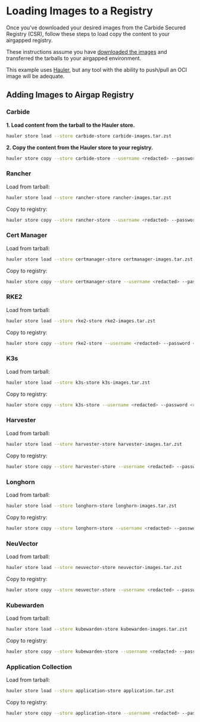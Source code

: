 # Loading Images to a Registry

Once you've downloaded your desired images from the Carbide Secured Registry (CSR), follow these steps to load copy the content to your airgapped registry. 

These instructions assume you have [downloaded the images](downloading-images.md) and transferred the tarballs to your airgapped environment.

This example uses [Hauler](https://docs.hauler.dev/docs/intro), but any tool with the ability to push/pull an OCI image will be adequate.

## Adding Images to Airgap Registry

### Carbide

**1. Load content from the tarball to the Hauler store.**
```bash
hauler store load --store carbide-store carbide-images.tar.zst
```

**2. Copy the content from the Hauler store to your registry.**

```bash
hauler store copy --store carbide-store --username <redacted> --password <redacted> registry://<registry-url>
```

### Rancher

Load from tarball:

```bash
hauler store load --store rancher-store rancher-images.tar.zst
```

Copy to registry:

```bash
hauler store copy --store rancher-store --username <redacted> --password <redacted> registry://<registry-url>
```

### Cert Manager

Load from tarball:

```bash
hauler store load --store certmanager-store certmanager-images.tar.zst
```

Copy to registry:

```bash
hauler store copy --store certmanager-store --username <redacted> --password <redacted> registry://<registry-url>
```

### RKE2

Load from tarball:

```bash
hauler store load --store rke2-store rke2-images.tar.zst
```

Copy to registry:

```bash
hauler store copy --store rke2-store --username <redacted> --password <redacted> registry://<registry-url>
```

### K3s

Load from tarball:

```bash
hauler store load --store k3s-store k3s-images.tar.zst
```

Copy to registry:

```bash
hauler store copy --store k3s-store --username <redacted> --password <redacted> registry://<registry-url>
```

### Harvester

Load from tarball:

```bash
hauler store load --store harvester-store harvester-images.tar.zst
```

Copy to registry:

```bash
hauler store copy --store harvester-store --username <redacted> --password <redacted> registry://<registry-url>
```

### Longhorn

Load from tarball:

```bash
hauler store load --store longhorn-store longhorn-images.tar.zst
```

Copy to registry:

```bash
hauler store copy --store longhorn-store --username <redacted> --password <redacted> registry://<registry-url>
```

### NeuVector

Load from tarball:

```bash
hauler store load --store neuvector-store neuvector-images.tar.zst
```

Copy to registry:

```bash
hauler store copy --store neuvector-store --username <redacted> --password <redacted> registry://<registry-url>
```

### Kubewarden

Load from tarball:

```bash
hauler store load --store kubewarden-store kubewarden-images.tar.zst
```

Copy to registry:

```bash
hauler store copy --store kubewarden-store --username <redacted> --password <redacted> registry://<registry-url>
```

### Application Collection

Load from tarball:

```bash
hauler store load --store application-store application.tar.zst
```

Copy to registry:

```bash
hauler store copy --store application-store --username <redacted> --password <redacted> registry://<registry-url>
```